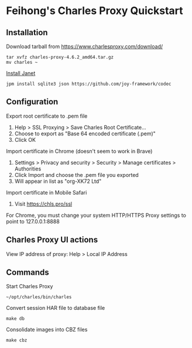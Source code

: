 # Feihong's Charles Proxy Quickstart

## Installation

Download tarball from https://www.charlesproxy.com/download/

    tar xvfz charles-proxy-4.6.2_amd64.tar.gz
    mv charles ~

[Install Janet](https://github.com/feihong/janet-quickstart#installation)

    jpm install sqlite3 json https://github.com/joy-framework/codec

## Configuration

Export root certificate to .pem file

1. Help > SSL Proxying > Save Charles Root Certificate...
1. Choose to export as "Base 64 encoded certificate (.pem)"
1. Click OK

Import certificate in Chrome (doesn't seem to work in Brave)

1. Settings > Privacy and security > Security > Manage certificates > Authorities
1. Click Import and choose the .pem file you exported
1. Will appear in list as "org-XK72 Ltd"

Import certificate in Mobile Safari

1. Visit https://chls.pro/ssl

For Chrome, you must change your system HTTP/HTTPS Proxy settings to point to 127.0.0.1:8888

## Charles Proxy UI actions

View IP address of proxy: Help > Local IP Address

## Commands

Start Charles Proxy

    ~/opt/charles/bin/charles

Convert session HAR file to database file

    make db

Consolidate images into CBZ files

    make cbz
